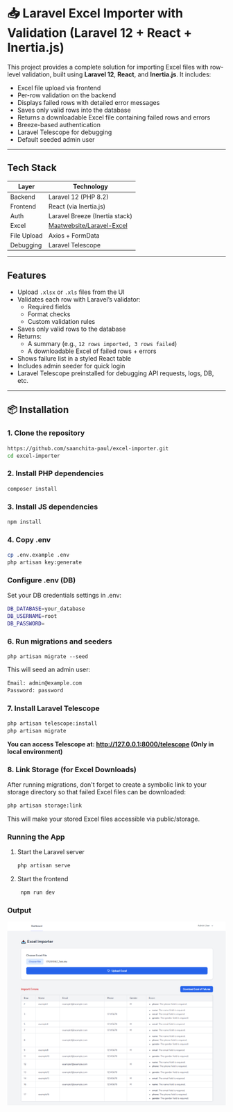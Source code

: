 # 📥 Laravel Excel Importer with Validation (Laravel 12 + React + Inertia.js)

This project provides a complete solution for importing Excel files with row-level validation, built using **Laravel 12**, **React**, and **Inertia.js**. It includes:

-  Excel file upload via frontend
-  Per-row validation on the backend
-  Displays failed rows with detailed error messages
-  Saves only valid rows into the database
-  Returns a downloadable Excel file containing failed rows and errors
-  Breeze-based authentication
-  Laravel Telescope for debugging
-  Default seeded admin user

---

## Tech Stack

| Layer      | Technology                     |
|------------|--------------------------------|
| Backend    | Laravel 12 (PHP 8.2)           |
| Frontend   | React (via Inertia.js)         |
| Auth       | Laravel Breeze (Inertia stack) |
| Excel      | [Maatwebsite/Laravel-Excel](https://laravel-excel.com/) |
| File Upload| Axios + FormData               |
| Debugging  | Laravel Telescope              |

---

##  Features

- Upload `.xlsx` or `.xls` files from the UI
- Validates each row with Laravel’s validator:
    - Required fields
    - Format checks
    - Custom validation rules
- Saves only valid rows to the database
- Returns:
    - A summary (e.g., `12 rows imported, 3 rows failed`)
    - A downloadable Excel of failed rows + errors
- Shows failure list in a styled React table
- Includes admin seeder for quick login
- Laravel Telescope preinstalled for debugging API requests, logs, DB, etc.

---

## 📦 Installation

### 1. Clone the repository

```bash
https://github.com/saanchita-paul/excel-importer.git
cd excel-importer
```

### 2. Install PHP dependencies
```bash
composer install
```

### 3. Install JS dependencies
```bash
npm install
```

### 4. Copy .env
```bash
cp .env.example .env
php artisan key:generate

```

###  Configure .env (DB)
Set your DB credentials settings in .env:
```bash
DB_DATABASE=your_database
DB_USERNAME=root
DB_PASSWORD=

```


### 6. Run migrations and seeders
```angular2html
php artisan migrate --seed

```
This will seed an admin user:
```bash
Email: admin@example.com
Password: password
```

### 7. Install Laravel Telescope
```bash
php artisan telescope:install
php artisan migrate

```
**You can access Telescope at: http://127.0.0.1:8000/telescope (Only in local environment)**

### 8. Link Storage (for Excel Downloads)
After running migrations, don't forget to create a symbolic link to your storage directory so that failed Excel files can be downloaded:

```bash
php artisan storage:link

```
This will make your stored Excel files accessible via public/storage.

###  Running the App
1. Start the Laravel server
   ```bash
   php artisan serve
   ```
2. Start the frontend
   ```bash
    npm run dev
   ```

### Output
![img.png](img.png)
